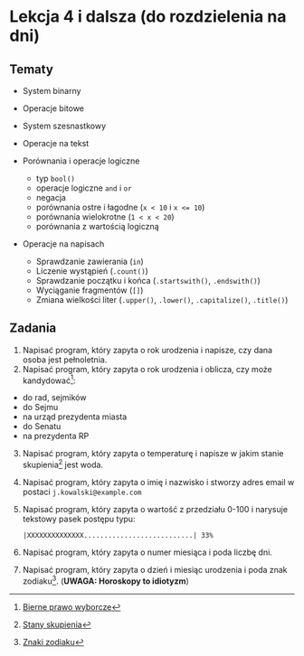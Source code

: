 # Lekcja 4 i dalsza (do rozdzielenia na dni)

## Tematy

- System binarny
- Operacje bitowe
- System szesnastkowy
- Operacje na tekst

- Porównania i operacje logiczne
  - typ `bool()`
  - operacje logiczne `and` i `or`
  - negacja
  - porównania ostre i łagodne (`x < 10` i `x <= 10`)
  - porównania wielokrotne (`1 < x < 20`)
  - porównania z wartością logiczną
- Operacje na napisach
  - Sprawdzanie zawierania (`in`)
  - Liczenie wystąpień (`.count()`)
  - Sprawdzanie początku i końca (`.startswith()`, `.endswith()`)
  - Wyciąganie fragmentów (`[]`)
  - Zmiana wielkości liter (`.upper()`, `.lower()`, `.capitalize()`, `.title()`)

## Zadania

1. Napisać program, który zapyta o rok urodzenia i napisze, czy dana osoba jest pełnoletnia.
2. Napisać program, który zapyta o rok urodzenia i oblicza, czy może kandydować[^1]:
  - do rad, sejmików
  - do Sejmu
  - na urząd prezydenta miasta
  - do Senatu
  - na prezydenta RP
3. Napisać program, który zapyta o temperaturę i napisze w jakim stanie skupienia[^2] jest woda.
4. Napisać program, który zapyta o imię i nazwisko i stworzy adres email w postaci `j.kowalski@example.com`
5. Napisać program, który zapyta o wartość z przedziału 0-100 i narysuje tekstowy pasek postępu typu:

   `|XXXXXXXXXXXXXX...........................| 33%`

6. Napisać program, który zapyta o numer miesiąca i poda liczbę dni.
7. Napisać program, który zapyta o dzień i miesiąc urodzenia i poda znak zodiaku[^3]. (**UWAGA: Horoskopy to idiotyzm**)

[^1]: [Bierne prawo wyborcze](https://pl.wikipedia.org/wiki/Bierne_prawo_wyborcze)

[^2]: [Stany skupienia](https://pl.wikipedia.org/wiki/Stan_skupienia_materii)

[^3]: [Znaki zodiaku](https://kobieta.onet.pl/znaki-zodiaku-daty-urodzin-kolejnosc-znaczenie-wyjasniamy/tbp4gnt)

